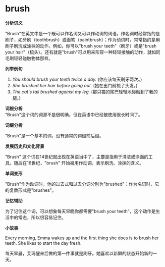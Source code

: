 # brush

**分析词义**

  

"Brush"在英文中是一个既可以作名词又可以作动词的词语。作名词时经常指的是刷子，如牙刷（toothbrush）或画笔（paintbrush）；作为动词时，常常指的是用刷子刷洗或涂抹的动作。例如，你可以"brush your teeth"（刷牙）或是"brush your hair"（梳头）。还有就是"brush"可以用来形容一种轻轻接触的动作，就如同毛刷轻轻碰触物体那样。

  

**列举例句**

  

1.  _You should brush your teeth twice a day._ (你应该每天刷牙两次。)
2.  _She brushed her hair before going out._ (她在出门前梳了头发。)
3.  _The cat's tail brushed against my leg._ (那只猫的尾巴轻轻地碰触到了我的腿。)

  

**词根分析**  
"Brush"这个词的词源不是很明确，但在英语中已经被使用很长时间了。

  

**词缀分析**

  

"Brush"是一个基本的词，没有通常的词缀前后缀。

  

**发展历史和文化背景**

  

"Brush" 这个词在14世纪就出现在英语当中了，主要是指用于清洁或涂画的工具。随后在16世纪，"brush" 开始被用作动词，表示刷洗、涂抹的含义。

  

**单词变形**

  

"Brush"作为动词时，他的过去式和过去分词分别为"brushed"；作为名词时，它的复数形式是"brushes"。

  

**记忆辅助**

  

为了记住这个词，可以想象每天早晚你都需要"brush your teeth"，这个动作是生活中的常态，所以很容易记住。

  

**小故事**

  

Every morning, Emma wakes up and the first thing she does is to brush her teeth. She likes to start the day fresh.

  

每天早晨，艾玛醒来后做的第一件事就是刷牙。她喜欢以新鲜的状态开始新的一天。
